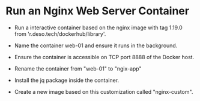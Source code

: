 # Run an Nginx Web Server Container

- Run a  interactive container based on the nginx image with tag 1.19.0 from 'r.deso.tech/dockerhub/library'.

- Name the container web-01 and ensure it runs in the background. 

- Ensure the container is accessible on TCP port 8888 of the Docker host. 

- Rename the container from "web-01" to  "ngix-app"

- Install the jq package inside the container. 

- Create a new image  based on this customization called "nginx-custom". 

